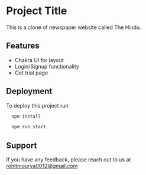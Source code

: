 
# Project Title

This is a clone of newspaper website called The Hindu.

## Features

- Chakra UI for layout
- Login/Signup functionality
- Get trial page


## Deployment

To deploy this project run
```bash
  npm install
```

```bash
  npm run start
```


## Support

If you have any feedback, please reach out to us at rohitmourya0012@gmail.com

